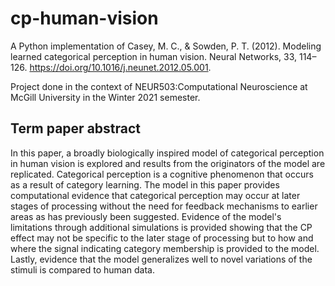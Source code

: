 # cp-human-vision
A Python implementation of Casey, M. C., & Sowden, P. T. (2012). Modeling learned categorical perception in human vision. Neural Networks, 33, 114–126. https://doi.org/10.1016/j.neunet.2012.05.001.

Project done in the context of NEUR503:Computational Neuroscience at McGill University in the Winter 2021 semester.

## Term paper abstract
In this paper, a broadly biologically inspired model of categorical perception in human vision is explored and results from the originators of the model are replicated. Categorical perception is a cognitive phenomenon that occurs as a result of category learning. The model in this paper provides computational evidence that categorical perception may occur at later stages of processing without the need for feedback mechanisms to earlier areas as has previously been suggested. Evidence of the model's limitations through additional simulations is provided showing that the CP effect may not be specific to the later stage of processing but to how and where the signal indicating category membership is provided to the model. Lastly, evidence that the model generalizes well to novel variations of the stimuli is compared to human data.

